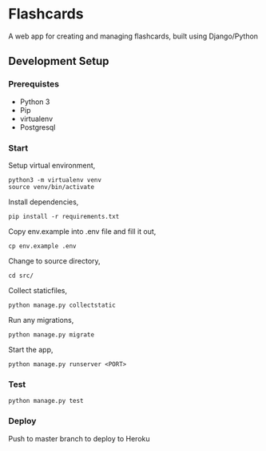 # Flashcards
A web app for creating and managing flashcards, built using Django/Python

## Development Setup

### Prerequistes
- Python 3
- Pip
- virtualenv
- Postgresql

### Start
Setup virtual environment,
```
python3 -m virtualenv venv
source venv/bin/activate
```

Install dependencies,
```
pip install -r requirements.txt
```

Copy env.example into .env file and fill it out,
```
cp env.example .env
```

Change to source directory,
```
cd src/
```

Collect staticfiles,
```
python manage.py collectstatic
```

Run any migrations,
```
python manage.py migrate
```

Start the app,
```
python manage.py runserver <PORT>
```

### Test
```
python manage.py test
```

### Deploy
Push to master branch to deploy to Heroku
